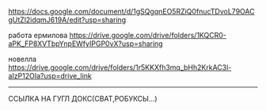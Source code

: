 https://docs.google.com/document/d/1gSQgqnEO5RZiQ0fnucTDvoL79OACgUtZl2idqmJ619A/edit?usp=sharing


работа ермилова
https://drive.google.com/drive/folders/1KQCR0-aPK_FP8XVTbpYnpEWfyIPGP0vX?usp=sharing


новелла
https://drive.google.com/drive/folders/1r5KKXfh3mq_bHh2KrkAC3l-aIzP12OIa?usp=drive_link

---
ССЫЛКА НА ГУГЛ ДОКС(СВАТ,РОБУКСЫ...)
